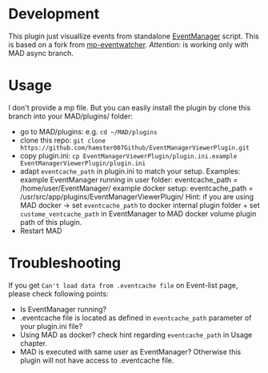 # Development
This plugin just visuallize events from standalone [EventManager](https://github.com/hamster007Github/EventManager) script. This is based on a fork from [mp-eventwatcher](https://github.com/ccev/mp-eventwatcher).
*Attention*: is working only with MAD async branch.

# Usage
I don't provide a mp file. But you can easily install the plugin by clone this branch into your MAD/plugins/ folder:

- go to MAD/plugins: e.g. `cd ~/MAD/plugins`
- clone this repo: `git clone https://github.com/hamster007Github/EventManagerViewerPlugin.git`
- copy plugin.ini: `cp EventManagerViewerPlugin/plugin.ini.example EventManagerViewerPlugin/plugin.ini`
- adapt `eventcache_path` in plugin.ini to match your setup. Examples:
    example EventManager running in user folder: eventcache_path = /home/user/EventManager/
    example docker setup: eventcache_path = /usr/src/app/plugins/EventManagerViewerPlugin/
    Hint: if you are using MAD docker -> set `eventcache_path` to docker internal plugin folder + set `custome_ventcache_path` in EventManager to MAD docker volume plugin path of this plugin.
- Restart MAD

# Troubleshooting
If you get `Can't load data from .eventcache file` on Event-list page, please check following points:
- Is EventManager running?
- .eventcache file is located as defined in `eventcache_path` parameter of your plugin.ini file?
- Using MAD as docker? check hint regarding `eventcache_path` in Usage chapter.
- MAD is executed with same user as EventManager? Otherwise this plugin will not have access to .eventcache file.
